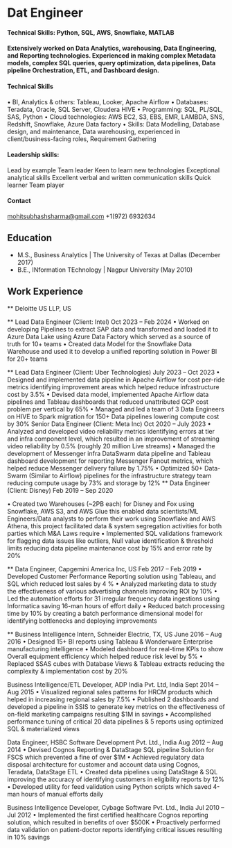 # Dat Engineer

#### Technical Skills: Python, SQL, AWS, Snowflake, MATLAB

#### Extensively worked on Data Analytics, warehousing, Data Engineering, and Reporting technologies. Experienced in making complex Metadata models, complex SQL queries, query optimization, data pipelines, Data pipeline Orchestration, ETL, and Dashboard design.

#### Technical Skills
• BI, Analytics & others: Tableau, Looker, Apache Airflow
• Databases: Teradata, Oracle, SQL Server, Cloudera HIVE
• Programming: SQL, PL/SQL, SAS, Python
• Cloud technologies: AWS EC2, S3, EBS, EMR, LAMBDA, SNS, Redshift, Snowflake, Azure Data factory
• Skills: Data Modelling, Database design, and maintenance, Data warehousing, experienced in client/business-facing roles, Requirement Gathering

#### Leadership skills:
Lead by example
Team leader
Keen to learn new technologies 
Exceptional analytical skills 
Excellent verbal and written communication skills 
Quick learner 
Team player 

#### Contact
mohitsubhashsharma@gmail.com
+1(972) 6932634

## Education						       		
- M.S., Business Analytics	| The University of Texas at Dallas (December 2017)	 			        		
- B.E., INformation TEchnology | Nagpur University (May 2010)

## Work Experience
** Deloitte US LLP, US 

** Lead Data Engineer (Client: Intel)                                                                                                                          Oct 2023 – Feb 2024
•	Worked on developing Pipelines to extract SAP data and transformed and loaded it to Azure Data Lake using Azure Data Factory which served as a source of truth for 10+ teams
•	Created data Model for the Snowflake Data Warehouse and used it to develop a unified reporting solution in Power BI for 20+ teams

** Lead Data Engineer (Client: Uber Technologies)                                                                                                July 2023 – Oct 2023
•	Designed and implemented data pipeline in Apache Airflow for cost per-ride metrics identifying improvement areas which helped reduce infrastructure cost by 3.5%
•	Devised data model, implemented Apache Airflow data pipelines and Tableau dashboards that reduced unattributed GCP cost problem per vertical by 65%
•	Managed and led a team of 3 Data Engineers on HIVE to Spark migration for 150+ Data pipelines lowering compute cost by 30%
   Senior Data Engineer (Client: Meta Inc)                                                                                                              Oct 2020 – July 2023
•	Analyzed and developed video reliability metrics identifying errors at tier and infra component level, which resulted in an improvement of streaming video reliability by 0.5% (roughly 20 million Live streams)
•	Managed the development of Messenger infra DataSwarm data pipeline and Tableau dashboard development for reporting Messenger Fanout metrics, which helped reduce Messenger delivery failure by 1.75% 
•	Optimized 50+ Data-Swarm (Similar to Airflow) pipelines for the infrastructure strategy team reducing compute usage by 73% and storage by 12%
** Data Engineer (Client: Disney)	Feb 2019 – Sep 2020

•	Created two Warehouses (~2PB each) for Disney and Fox using Snowflake, AWS S3, and AWS Glue this enabled data scientists/ML Engineers/Data analysts to perform their work using Snowflake and AWS Athena, this project facilitated data & system segregation activities for both parties which M&A Laws require 
•	Implemented SQL validations framework for flagging data issues like outliers, Null value identification & threshold limits reducing data pipeline maintenance cost by 15% and error rate by 20%

** Data Engineer, Capgemini America Inc, US	Feb 2017 – Feb 2019
•	Developed Customer Performance Reporting solution using Tableau, and SQL which reduced lost sales by 4 %
•	Analyzed marketing data to study the effectiveness of various advertising channels improving ROI by 10%
•	Led the automation efforts for 31 irregular frequency data ingestions using Informatica saving 16-man hours of effort daily
•	Reduced batch processing time by 10% by creating a batch performance dimensional model for identifying bottlenecks and deploying improvements

** Business Intelligence Intern, Schneider Electric, TX, US	June 2016 – Aug 2016
•	Designed 15+ BI reports using Tableau & Wonderware Enterprise manufacturing intelligence
•	Modeled dashboard for real-time KPIs to show Overall equipment efficiency which helped reduce risk level by 5%
•	Replaced SSAS cubes with Database Views & Tableau extracts reducing the complexity & implementation cost by 20%

Business Intelligence/ETL Developer, ADP India Pvt. Ltd, India	Sept 2014 – Aug 2015
•	Visualized regional sales patterns for HRCM products which helped in increasing regional sales by 7.5%
•	Published 2 dashboards and developed a pipeline in SSIS to generate key metrics on the effectiveness of on-field marketing campaigns resulting $1M in savings
•	Accomplished performance tuning of critical 20 data pipelines & 5 reports using optimized SQL & materialized views

Data Engineer, HSBC Software Development Pvt. Ltd., India	Aug 2012 – Aug 2014
•	Devised Cognos Reporting & DataStage SQL pipeline Solution for FSCS which prevented a fine of over $1M
•	Achieved regulatory data disposal architecture for customer and account data using Cognos, Teradata, DataStage ETL
•	Created data pipelines using DataStage & SQL improving the accuracy of identifying customers in eligibility reports by 12%
•	Developed utility for feed validation using Python scripts which saved 4-man hours of manual efforts daily

Business Intelligence Developer, Cybage Software Pvt. Ltd., India	Jul 2010 – Jul 2012
•	Implemented the first certified healthcare Cognos reporting solution, which resulted in benefits of over $500K
•	Proactively performed data validation on patient-doctor reports identifying critical issues resulting in 10% savings
